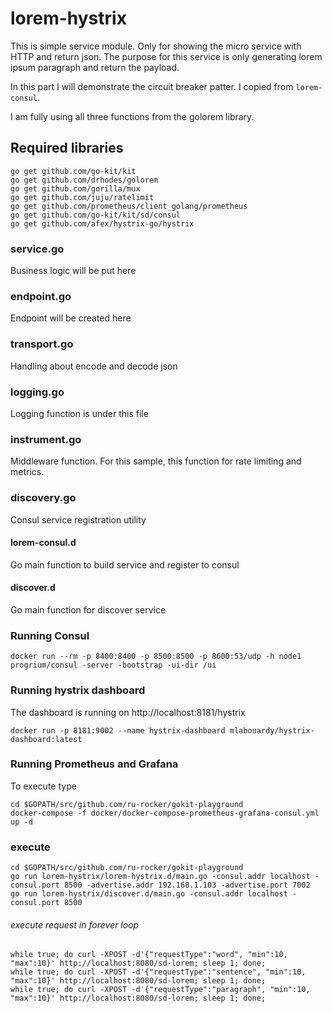 # lorem-hystrix
This is simple service module. Only for showing the micro service with HTTP and return json.
The purpose for this service is only generating lorem ipsum paragraph and return the payload.

In this part I will demonstrate the circuit breaker patter. I copied from `lorem-consul`.

I am fully using all three functions from the golorem library.

## Required libraries

    go get github.com/go-kit/kit
    go get github.com/drhodes/golorem
    go get github.com/gorilla/mux
    go get github.com/juju/ratelimit
    go get github.com/prometheus/client_golang/prometheus
    go get github.com/go-kit/kit/sd/consul
    go get github.com/afex/hystrix-go/hystrix

### service.go
Business logic will be put here

### endpoint.go
Endpoint will be created here

### transport.go
Handling about encode and decode json

### logging.go
Logging function is under this file

### instrument.go
Middleware function. 
For this sample, this function for rate limiting and metrics.

### discovery.go
Consul service registration utility

#### lorem-consul.d
Go main function to build service and register to consul 

#### discover.d
Go main function for discover service

### Running Consul

    docker run --rm -p 8400:8400 -p 8500:8500 -p 8600:53/udp -h node1 progrium/consul -server -bootstrap -ui-dir /ui

### Running hystrix dashboard
The dashboard is running on http://localhost:8181/hystrix

    docker run -p 8181:9002 --name hystrix-dashboard mlabouardy/hystrix-dashboard:latest

### Running Prometheus and Grafana
To execute type

    cd $GOPATH/src/github.com/ru-rocker/gokit-playground
    docker-compose -f docker/docker-compose-prometheus-grafana-consul.yml up -d
    
### execute

    cd $GOPATH/src/github.com/ru-rocker/gokit-playground
    go run lorem-hystrix/lorem-hystrix.d/main.go -consul.addr localhost -consul.port 8500 -advertise.addr 192.168.1.103 -advertise.port 7002
    go run lorem-hystrix/discover.d/main.go -consul.addr localhost -consul.port 8500

###### execute request in forever loop

    while true; do curl -XPOST -d'{"requestType":"word", "min":10, "max":10}' http://localhost:8080/sd-lorem; sleep 1; done;
    while true; do curl -XPOST -d'{"requestType":"sentence", "min":10, "max":10}' http://localhost:8080/sd-lorem; sleep 1; done;
    while true; do curl -XPOST -d'{"requestType":"paragraph", "min":10, "max":10}' http://localhost:8080/sd-lorem; sleep 1; done;